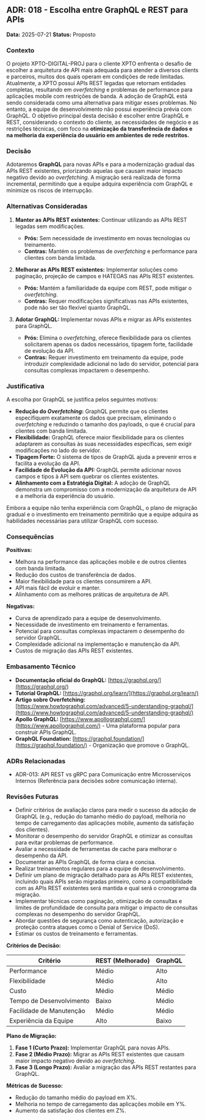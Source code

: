 ## ADR: 018 - Escolha entre GraphQL e REST para APIs

**Data:** 2025-07-21
**Status:** Proposto

### Contexto

O projeto XPTO-DIGITAL-PROJ para o cliente XPTO enfrenta o desafio de escolher a arquitetura de API mais adequada para atender a diversos clients e parceiros, muitos dos quais operam em condições de rede limitadas. Atualmente, a XPTO possui APIs REST legadas que retornam entidades completas, resultando em *overfetching* e problemas de performance para aplicações mobile com restrições de banda. A adoção de GraphQL está sendo considerada como uma alternativa para mitigar esses problemas. No entanto, a equipe de desenvolvimento não possui experiência prévia com GraphQL. O objetivo principal desta decisão é escolher entre GraphQL e REST, considerando o contexto do cliente, as necessidades de negócio e as restrições técnicas, com foco na **otimização da transferência de dados e na melhoria da experiência do usuário em ambientes de rede restritos.**

### Decisão

Adotaremos **GraphQL** para novas APIs e para a modernização gradual das APIs REST existentes, priorizando aquelas que causam maior impacto negativo devido ao *overfetching*. A migração será realizada de forma incremental, permitindo que a equipe adquira experiência com GraphQL e minimize os riscos de interrupção.

### Alternativas Consideradas

1.  **Manter as APIs REST existentes:** Continuar utilizando as APIs REST legadas sem modificações.
    *   **Prós:** Sem necessidade de investimento em novas tecnologias ou treinamento.
    *   **Contras:** Mantém os problemas de *overfetching* e performance para clientes com banda limitada.

2.  **Melhorar as APIs REST existentes:** Implementar soluções como paginação, projeção de campos e HATEOAS nas APIs REST existentes.
    *   **Prós:** Mantém a familiaridade da equipe com REST, pode mitigar o *overfetching*.
    *   **Contras:** Requer modificações significativas nas APIs existentes, pode não ser tão flexível quanto GraphQL.

3.  **Adotar GraphQL:** Implementar novas APIs e migrar as APIs existentes para GraphQL.
    *   **Prós:** Elimina o *overfetching*, oferece flexibilidade para os clientes solicitarem apenas os dados necessários, tipagem forte, facilidade de evolução da API.
    *   **Contras:** Requer investimento em treinamento da equipe, pode introduzir complexidade adicional no lado do servidor, potencial para consultas complexas impactarem o desempenho.

### Justificativa

A escolha por GraphQL se justifica pelos seguintes motivos:

*   **Redução do *Overfetching*:** GraphQL permite que os clientes especifiquem exatamente os dados que precisam, eliminando o *overfetching* e reduzindo o tamanho dos payloads, o que é crucial para clientes com banda limitada.
*   **Flexibilidade:** GraphQL oferece maior flexibilidade para os clientes adaptarem as consultas às suas necessidades específicas, sem exigir modificações no lado do servidor.
*   **Tipagem Forte:** O sistema de tipos de GraphQL ajuda a prevenir erros e facilita a evolução da API.
*   **Facilidade de Evolução da API:** GraphQL permite adicionar novos campos e tipos à API sem quebrar os clientes existentes.
*   **Alinhamento com a Estratégia Digital:** A adoção de GraphQL demonstra um compromisso com a modernização da arquitetura de API e a melhoria da experiência do usuário.

Embora a equipe não tenha experiência com GraphQL, o plano de migração gradual e o investimento em treinamento permitirão que a equipe adquira as habilidades necessárias para utilizar GraphQL com sucesso.

### Consequências

**Positivas:**

*   Melhora na performance das aplicações mobile e de outros clientes com banda limitada.
*   Redução dos custos de transferência de dados.
*   Maior flexibilidade para os clientes consumirem a API.
*   API mais fácil de evoluir e manter.
*   Alinhamento com as melhores práticas de arquitetura de API.

**Negativas:**

*   Curva de aprendizado para a equipe de desenvolvimento.
*   Necessidade de investimento em treinamento e ferramentas.
*   Potencial para consultas complexas impactarem o desempenho do servidor GraphQL.
*   Complexidade adicional na implementação e manutenção da API.
*   Custos de migração das APIs REST existentes.

### Embasamento Técnico

*   **Documentação oficial do GraphQL:** [https://graphql.org/](https://graphql.org/)
*   **Tutorial GraphQL:** [https://graphql.org/learn/](https://graphql.org/learn/)
*   **Artigo sobre Overfetching:** [https://www.howtographql.com/advanced/5-understanding-graphql/](https://www.howtographql.com/advanced/5-understanding-graphql/)
*   **Apollo GraphQL:** [https://www.apollographql.com/](https://www.apollographql.com/) - Uma plataforma popular para construir APIs GraphQL.
*   **GraphQL Foundation:** [https://graphql.foundation/](https://graphql.foundation/) - Organização que promove o GraphQL.

### ADRs Relacionadas

*   ADR-013: API REST vs gRPC para Comunicação entre Microsserviços Internos (Referência para decisões sobre comunicação interna).

### Revisões Futuras

*   Definir critérios de avaliação claros para medir o sucesso da adoção de GraphQL (e.g., redução do tamanho médio do payload, melhoria no tempo de carregamento das aplicações mobile, aumento da satisfação dos clientes).
*   Monitorar o desempenho do servidor GraphQL e otimizar as consultas para evitar problemas de performance.
*   Avaliar a necessidade de ferramentas de cache para melhorar o desempenho da API.
*   Documentar as APIs GraphQL de forma clara e concisa.
*   Realizar treinamentos regulares para a equipe de desenvolvimento.
*   Definir um plano de migração detalhado para as APIs REST existentes, incluindo quais APIs serão migradas primeiro, como a compatibilidade com as APIs REST existentes será mantida e qual será o cronograma da migração.
*   Implementar técnicas como paginação, otimização de consultas e limites de profundidade de consulta para mitigar o impacto de consultas complexas no desempenho do servidor GraphQL.
*   Abordar questões de segurança como autenticação, autorização e proteção contra ataques como o Denial of Service (DoS).
*   Estimar os custos de treinamento e ferramentas.

**Critérios de Decisão:**

| Critério             | REST (Melhorado) | GraphQL |
| -------------------- | ---------------- | ------- |
| Performance          | Médio            | Alto    |
| Flexibilidade        | Médio            | Alto    |
| Custo                | Médio            | Médio   |
| Tempo de Desenvolvimento | Baixo            | Médio   |
| Facilidade de Manutenção | Médio            | Médio   |
| Experiência da Equipe | Alto             | Baixo   |

**Plano de Migração:**

1.  **Fase 1 (Curto Prazo):** Implementar GraphQL para novas APIs.
2.  **Fase 2 (Médio Prazo):** Migrar as APIs REST existentes que causam maior impacto negativo devido ao *overfetching*.
3.  **Fase 3 (Longo Prazo):** Avaliar a migração das APIs REST restantes para GraphQL.

**Métricas de Sucesso:**

*   Redução do tamanho médio do payload em X%.
*   Melhoria no tempo de carregamento das aplicações mobile em Y%.
*   Aumento da satisfação dos clientes em Z%.